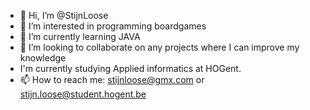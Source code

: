 - 👋 Hi, I’m @StijnLoose
- 👀 I’m interested in programming boardgames
- 🌱 I’m currently learning JAVA
- 💞️ I’m looking to collaborate on any projects where I can improve my knowledge
- I'm currently studying Applied informatics at HOGent. 
- 📫 How to reach me: stijnloose@gmx.com or stijn.loose@student.hogent.be

<!---
StijnLoose/StijnLoose is a ✨ special ✨ repository because its `README.md` (this file) appears on your GitHub profile.
You can click the Preview link to take a look at your changes.
--->
